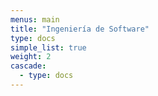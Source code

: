 ```yaml
---
menus: main
title: "Ingeniería de Software"
type: docs
simple_list: true
weight: 2
cascade:
  - type: docs
---
```

